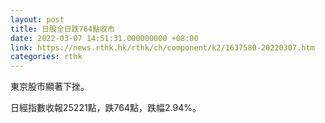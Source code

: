 ```yaml
---
layout: post
title: 日股全日跌764點收市
date: 2022-03-07 14:51:31.000000000 +08:00
link: https://news.rthk.hk/rthk/ch/component/k2/1637580-20220307.htm
categories: rthk
---
```


東京股市顯著下挫。

日經指數收報25221點，跌764點，跌幅2.94%。
